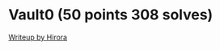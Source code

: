 # Vault0 (50 points 308 solves)

[Writeup by Hirora](https://github.com/Hirora/Castors-CTF-Writeups/tree/master/Vault0-Challenge)
